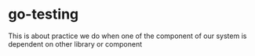 # go-testing


This is about practice we do when one of the component of our system is dependent on other library or component
